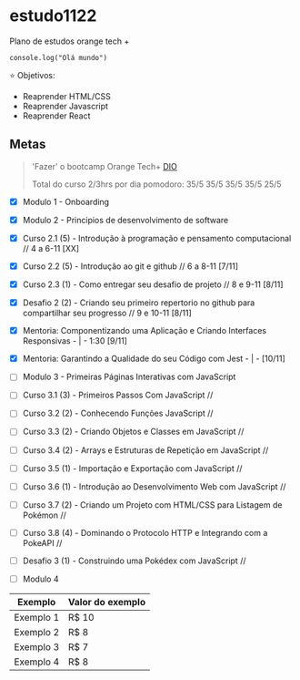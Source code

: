 # estudo1122

Plano de estudos orange tech + 

`` console.log("Olá mundo") ``

⭐ Objetivos:
- Reaprender HTML/CSS
- Reaprender Javascript
- Reaprender React

## Metas
> 'Fazer' o bootcamp Orange Tech+ [DIO](https://web.dio.me/track/orange-tech?tab=mentoring)
> 
> Total do curso 2/3hrs por dia
> pomodoro: 35/5 35/5 35/5 35/5 25/5


- [X] Modulo 1 - Onboarding

- [X] Modulo 2 - Principios de desenvolvimento de software
- [X] Curso 2.1 (5) - Introdução à programação e pensamento computacional // 4 a 6-11 [XX]
- [X] Curso 2.2 (5) - Introdução ao git e github // 6 a 8-11 [7/11]
- [X] Curso 2.3 (1) - Como entregar seu desafio de projeto // 8 e 9-11 [8/11]
- [X] Desafio 2 (2) - Criando seu primeiro repertorio no github para compartilhar seu progresso // 9 e 10-11 [8/11]

- [X] Mentoria: Componentizando uma Aplicação e Criando Interfaces Responsivas - | - 1:30 [9/11]
- [X] Mentoria: Garantindo a Qualidade do seu Código com Jest - | - [10/11]


- [ ] Modulo 3 - Primeiras Páginas Interativas com JavaScript
- [ ] Curso 3.1 (3) - Primeiros Passos Com JavaScript // 
- [ ] Curso 3.2 (2) - Conhecendo Funções JavaScript // 
- [ ] Curso 3.3 (2) - Criando Objetos e Classes em JavaScript //
- [ ] Curso 3.4 (2) - Arrays e Estruturas de Repetição em JavaScript //
- [ ] Curso 3.5 (1) - Importação e Exportação com JavaScript //
- [ ] Curso 3.6 (1) - Introdução ao Desenvolvimento Web com JavaScript //
- [ ] Curso 3.7 (2) - Criando um Projeto com HTML/CSS para Listagem de Pokémon //
- [ ] Curso 3.8 (4) - Dominando o Protocolo HTTP e Integrando com a PokeAPI //
- [ ] Desafio 3 (1) - Construindo uma Pokédex com JavaScript //

- [ ] Modulo 4



Exemplo   | Valor do exemplo
------- | ------
Exemplo 1 | R$ 10
Exemplo 2 | R$ 8
Exemplo 3 | R$ 7
Exemplo 4 | R$ 8
